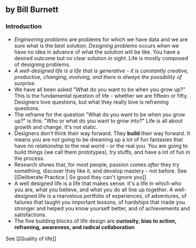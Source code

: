 ## by Bill Burnett
### Introduction
- *Engineering problems* are problems for which we have data and we are sure what is the best solution. *Designing problems* occurs when we have no idea in advance of what the solution will be like. You have a desired outcome but no clear solution in sight. Life is mostly composed of designing problems.
- *A well-designed life is a life that is generative - it is constantly creative, productive, changing, evolving, and there is always the possibility of surprise.*
- We have all been asked "What do you want to be when you grow up?" This is the fundamental question of life - whether we are fifteen or fifty. Designers love questions, but what they really love is reframing questions. 
- The reframe for the question "What do you want to be when you grow up?" is this: "Who or what do you want to grow into?" Life is all about growth and change. It's not static.
- Designers don't think their way forward. They **build** their way forward. It means you are not going to be dreaming up a lot of fun fantasies that have no relationship to the real world - or the real you. You are going to build things (we call them prototypes), try stuffs, and have a lot of fun in the process.
- Research shows that, for most people, passion comes *after* they try something, discover they like it, and develop mastery - not before. See [[Deliberate Practice | So good they can't ignore you]]
- A well designed life is a life that makes sense. It's a life in which who you are, what you believe, and what you do all line up together. A well-designed life is a marvelous portfolio of experiences, of adventures, of failures that taught you important lessons, of hardships that made you stronger and helped you know yourself better, and of achievements and satisfactions.
- The five building blocks of life design are **curiosity, bias to action, reframing, awareness, and radical collaboration**







See [[Quality of life]]
